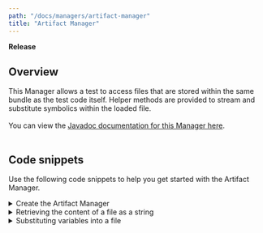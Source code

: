 ```yaml
---
path: "/docs/managers/artifact-manager"
title: "Artifact Manager"
---
```


**Release**

## Overview
This Manager allows a test to access files that are stored within the same bundle as the test code itself.  Helper methods are provided to stream and substitute symbolics within the loaded file. <br><br> You can view the <a href="https://javadoc.galasa.dev/dev/galasa/artifact/package-summary.html">Javadoc documentation for this Manager here</a>. <br><br>




## Code snippets

Use the following code snippets to help you get started with the Artifact Manager.
 
<details><summary>Create the Artifact Manager</summary>

The ArtifactManager allows you to stream resources from within the same bundles as your test class.  The easiest way to accomplish this is to use the BundleResources annotation:

```
@BundleResources
public IBundleResources resources;
```
The resources object now references the list of resources that are held within the test bundle under */src/main/resources/*.  These resources can now be accessed directly by the test code, by calling methods on the resources object.

Alternatively, if the resources are within another class, you can use the ArtifactManager annotation to address the Manager directly:

```
@ArtifactManager
public IArtifactManager artifacts;
```

This will provision an instance of the Artifact Manager.  In order to obtain a IBundleResources object to reference the content of the resources within a test bundle you will need to use the API:

```
IBundleResources resources = artifacts.getBundleResources(this.getClass());
```

</details>

<details><summary>Retrieving the content of a file as a string</summary> 

The simplest thing that a test might want to do is retrieve the content of a file as a string.  First, an input stream to the file location is constructed and then a helper method is invoked to stream the content as a string.  However, if you wanted to read from the input stream yourself, then that option is available to you.

```
InputStream is = resources.retrieveFile("input/hobbit.txt");
String textContext = resources.streamAsString(is);
```
In this case the file hobbit.txt would be in the location */src/main/resources/input/hobbit.txt*.

You can stream a string content directly by using the following code:

```
String textContent = resources.retrieveFileAsString("/textFiles/test1.txt");
```

This uses the same methods as the previous example but is one less line of code you have to write.
</details>

<details><summary>Substituting variables into a file</summary>

As you read a file from the local bundle you might want to substitute values into the file before retrieving it.  This is called within Galasa as retrieving a skeleton file from the bundle.  The first step is to create a HashMap containing the name of the variables that you want to be substituted in the target file, as well as the value that should be used.

```
HashMap<String, Object> parameters = new HashMap<String, Object>();
parameters.put("ACCOUNT_NUMBER", "123456789");
parameters.put("AMOUNT", "50.05");
```

In this case we are adding two items to the HashMap, setting the substitute values for both ACCOUNT_NUMBER and AMOUNT.  This HashMap is then passed to the retrieveSkeletonFile method.

```
InputStream is = resources.retrieveSkeletonFile("input/hobbit.txt", parameters);
String textContext = resources.streamAsString(is);
```

When the file is now retrieved from the local bundle all references to ++ACCOUNT_NUMBER++ and ++AMOUNT++ will be substituted for "123456789" and "50.05" respectively.  Note that these substitutions are for the instance of the test that is running.  The actual copy of the file in the bundle is unchanged and cannot affect any other instances of the test that are running at the same time.

From Galasa 0.8.0 this has been updated to allow you to retrieve the content of a file directly as a string and still perform variable substitution as the following example shows:

```
String textContext = resources.retrieveSkeletonFile("input/hobbit.txt", parameters);
```

</details>


